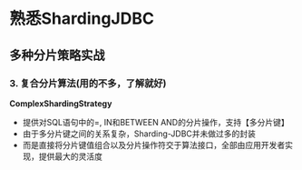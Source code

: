 # 熟悉ShardingJDBC

## 多种分片策略实战

### 3. 复合分片算法(用的不多，了解就好)

**ComplexShardingStrategy**

- 提供对SQL语句中的=, IN和BETWEEN AND的分片操作，支持【多分片键】
- 由于多分片键之间的关系复杂，Sharding-JDBC并未做过多的封装
- 而是直接将分片键值组合以及分片操作符交于算法接口，全部由应用开发者实现，提供最大的灵活度


